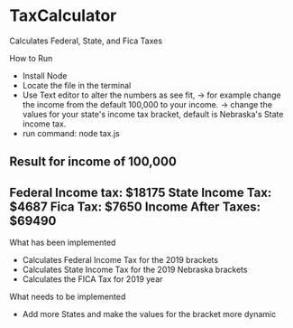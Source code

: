 # TaxCalculator
Calculates Federal, State, and Fica Taxes

How to Run
* Install Node
* Locate the file in the terminal
* Use Text editor to alter the numbers as see fit, 
 -> for example change the income from the default 100,000 to your income.
 -> change the values for your state's income tax bracket, default is Nebraska's State income tax.
* run command: node tax.js

Result for income of 100,000
------------------------------------------------------
Federal Income tax: $18175
State Income Tax: $4687
Fica Tax:  $7650
Income After Taxes: $69490
------------------------------------------------------

What has been implemented
* Calculates Federal Income Tax for the 2019 brackets 
* Calculates State Income Tax for the 2019 Nebraska brackets 
* Calculates the FICA Tax for 2019 year

What needs to be implemented
* Add more States and make the values for the bracket more dynamic


